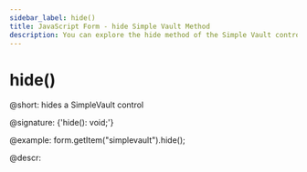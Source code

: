 ```yaml
---
sidebar_label: hide()
title: JavaScript Form - hide Simple Vault Method 
description: You can explore the hide method of the Simple Vault control of Form in the documentation of the DHTMLX JavaScript UI library. Browse developer guides and API reference, try out code examples and live demos, and download a free 30-day evaluation version of DHTMLX Suite 7.
---
```


# hide()

@short: hides a SimpleVault control

@signature: {'hide(): void;'}

@example:
form.getItem("simplevault").hide(); 

@descr:
